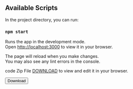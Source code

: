 ## Available Scripts

In the project directory, you can run:

### `npm start`

Runs the app in the development mode.\
Open [http://localhost:3000](http://localhost:3000) to view it in your browser.

The page will reload when you make changes.\
You may also see any lint errors in the console.

code Zip File [DOWNLOAD](https://github.com/Jovit-Mathew236/Mellow/archive/refs/heads/master.zip) to view and edit it in your browser.

<a><button name="button" style = "color: green , padding: 20px 30px" onclick="https://github.com/Jovit-Mathew236/Mellow/archive/refs/heads/master.zip">Download</button></a>
